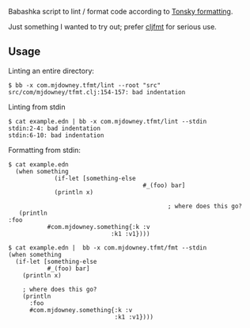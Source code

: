 Babashka script to lint / format code according to [Tonsky formatting](https://tonsky.me/blog/clojurefmt/).

Just something I wanted to try out; prefer [cljfmt](https://github.com/weavejester/cljfmt) 
for serious use.

## Usage

Linting an entire directory:
```
$ bb -x com.mjdowney.tfmt/lint --root "src"
src/com/mjdowney/tfmt.clj:154-157: bad indentation
```

Linting from stdin
```
$ cat example.edn | bb -x com.mjdowney.tfmt/lint --stdin
stdin:2-4: bad indentation
stdin:6-10: bad indentation
```

Formatting from stdin:
```
$ cat example.edn
  (when something
             (if-let [something-else
                                      #_(foo) bar]
             (println x)

                                             ; where does this go?
   (println 
:foo
           #com.mjdowney.something{:k :v
                             :k1 :v1})))

$ cat example.edn |  bb -x com.mjdowney.tfmt/fmt --stdin
(when something
  (if-let [something-else
           #_(foo) bar]
    (println x)

    ; where does this go?
    (println 
      :foo
      #com.mjdowney.something{:k :v
                              :k1 :v1})))
```

